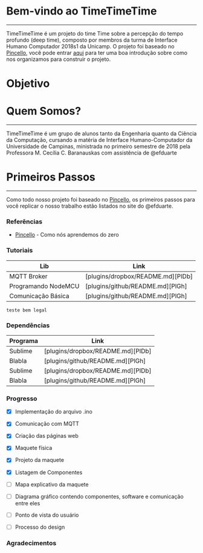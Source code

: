 # Bem-vindo ao TimeTimeTime
----
TimeTimeTime é um projeto do time Time sobre a percepção do tempo profundo (deep time), composto por membros da turma de Interface Humano Computador 2018s1 da Unicamp. O projeto foi baseado no [Pincello], você pode entrar [aqui] para ter uma boa introdução sobre como nos organizamos para construir o projeto.

# Objetivo

# Quem Somos?
----
TimeTimeTime é um grupo de alunos tanto da Engenharia quanto da Ciência da Computação, cursando a matéria de Interface Humano-Computador da Universidade de Campinas, ministrada no primeiro semestre de 2018 pela Professora M. Cecília C. Baranauskas com assistência de @efduarte

# Primeiros Passos
----
Como todo nosso projeto foi baseado no [Pincello], os primeiros passos para você replicar o nosso trabalho estão listados no site do @efduarte.

### Referências
* [Pincello] - Como nós aprendemos do zero 

### Tutoriais

| Lib | Link |
| ------ | ------ |
| MQTT Broker | [plugins/dropbox/README.md][PlDb] |
| Programando NodeMCU | [plugins/github/README.md][PlGh] |
| Comunicação Básica | [plugins/github/README.md][PlGh] |

 `teste bem legal` 

### Dependências
| Programa | Link |
| ------ | ------ |
| Sublime | [plugins/dropbox/README.md][PlDb] |
| Blabla | [plugins/github/README.md][PlGh] |
| Sublime | [plugins/dropbox/README.md][PlDb] |
| Blabla | [plugins/github/README.md][PlGh] |

### Progresso
-[x] Implementação do arquivo .ino
-[x] Comunicação com MQTT
-[x] Criação das páginas web
-[x] Maquete física
-[x] Projeto da maquete
-[x] Listagem de Componentes
-[ ] Mapa explicativo da maquete
-[ ] Diagrama gráfico contendo componentes, software e comunicação entre eles
-[ ] Ponto de vista do usuário
-[ ] Processo do design



### Agradecimentos



[//]: # (Referências)

   [Pincello]: <https://efduarte.github.io/pincello/#/>
   [aqui]: <https://efduarte.github.io/pincello/#/>
   [Sublime]: <https://www.sublimetext.com/>
   